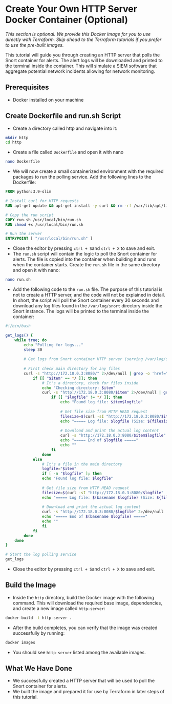 # Create Your Own HTTP Server Docker Container (Optional)

*This section is optional. We provide this Docker image for you to use directly with Terraform. Skip ahead to the Terraform tutorials if you prefer to use the pre-built images.*

This tutorial will guide you through creating an HTTP server that polls the Snort container for alerts. The alert logs will be downloaded and printed to the terminal inside the container. This will simulate a SIEM software that aggregate potential network incidents allowing for network monitoring.

## Prerequisites
 - Docker installed on your machine

## Create Dockerfile and run.sh Script
- Create a directory called http and navigate into it:
```bash
mkdir http
cd http
```
- Create a file called `Dockerfile` and open it with nano
```bash
nano Dockerfile
```
- We will now create a small containerized environment with the required packages to run the polling service. Add the following lines to the Dockerfile:
```Dockerfile
FROM python:3.9-slim

# Install curl for HTTP requests
RUN apt-get update && apt-get install -y curl && rm -rf /var/lib/apt/lists/*

# Copy the run script
COPY run.sh /usr/local/bin/run.sh
RUN chmod +x /usr/local/bin/run.sh

# Run the server
ENTRYPOINT [ "/usr/local/bin/run.sh" ]
```
- Close the editor by pressing `ctrl + S`and `ctrl + X` to save and exit.
- The `run.sh` script will contain the logic to poll the Snort container for alerts. The file is copied into the container when building it and runs when the container starts. Create the `run.sh` file in the same directory and open it with nano:
```bash
nano run.sh
```
- Add the following code to the `run.sh` file. The purpose of this tutorial is not to create a HTTP server, and the code will not be explained in detail. In short, the script will poll the Snort container every 30 seconds and download any log files found in the `/var/log/snort` directory inside the Snort instance. The logs will be printed to the terminal inside the container:
```bash
#!/bin/bash

get_logs() {
    while true; do
        echo "Polling for logs..."
        sleep 30
        
		# Get logs from Snort container HTTP server (serving /var/log/snort directory)
        
		# First check main directory for any files
        curl -s "http://172.18.0.3:8080/" 2>/dev/null | grep -o 'href="[^"]*"' | sed 's/href="//;s/"//' | grep -v "^/$" | while read -r item; do
            if [[ "$item" == */ ]]; then
                # It's a directory, check for files inside
                echo "Checking directory: $item"
                curl -s "http://172.18.0.3:8080/$item" 2>/dev/null | grep -o 'href="[^"]*"' | sed 's/href="//;s/"//' | grep -v "^/$" | while read -r logfile; do
                    if [[ "$logfile" != */ ]]; then
                        echo "Found log file: $item$logfile"
                        
						# Get file size from HTTP HEAD request
                        filesize=$(curl -sI "http://172.18.0.3:8080/$item$logfile" | grep -i content-length | awk '{print $2}' | tr -d '\r' || echo "unknown")
                        echo "===== Log file: $logfile (Size: ${filesize} bytes) ====="
                        
						# Download and print the actual log content
                        curl -s "http://172.18.0.3:8080/$item$logfile" 2>/dev/null
                        echo "===== End of $logfile ====="
                        echo ""
                    fi
                done
            else
                # It's a file in the main directory
                logfile="$item"
                if [ -n "$logfile" ]; then
                echo "Found log file: $logfile"
                
				# Get file size from HTTP HEAD request
                filesize=$(curl -sI "http://172.18.0.3:8080/$logfile" | grep -i content-length | awk '{print $2}' | tr -d '\r' || echo "unknown")
                echo "===== Log file: $(basename $logfile) (Size: ${filesize} bytes) ====="
                
				# Download and print the actual log content
                curl -s "http://172.18.0.3:8080/$logfile" 2>/dev/null
                echo "===== End of $(basename $logfile) ====="
                echo ""
                fi
            fi
        done
    done
}

# Start the log polling service
get_logs
```
- Close the editor by pressing `ctrl + S`and `ctrl + X` to save and exit.

## Build the Image
- Inside the `http` directory, build the Docker image with the following command. This will download the required base image, dependencies, and create a new image called `http-server`:
```bash
docker build -t http-server .
```
- After the build completes, you can verify that the image was created successfully by running:
```bash
docker images
```
- You should see `http-server` listed among the available images.

## What We Have Done
- We successfully created a HTTP server that will be used to poll the Snort container for alerts. 
- We built the image and prepared it for use by Terraform in later steps of this tutorial.